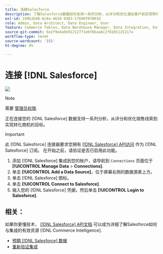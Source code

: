 ```yaml
---
title: 连接Salesforce
description: 了解Salesforce数据如何支持一系列分析，从评分和优化潜在客户到实现转化机会的目标。
exl-id: 249b2b40-8c8a-4616-9383-17690f07003d
role: Admin, Data Architect, Data Engineer, User
feature: Commerce Tables, Data Warehouse Manager, Data Integration, Data Import/Export
source-git-commit: 6e2f9e4a9e91212771e6f6baa8c2f8101125217a
workflow-type: tm+mt
source-wordcount: '151'
ht-degree: 0%

---
```


# 连接 [!DNL Salesforce]

![](../../../assets/Salesforce_Logo.png)

>[!NOTE]
>
>需要 [管理员权限](../../../administrator/user-management/user-management.md).

正在连接您的 [!DNL Salesforce] 数据支持一系列分析，从评分和优化销售线索到实现转化商机的目标。

>[!IMPORTANT]
>
>此 [!DNL Salesforce] 连接器要求您拥有 [[!DNL Salesforce] API访问](../integrations/salesforce.md) 作为 [!DNL Salesforce] 订阅。 在开始之前，请验证是否已启用此功能。

1. 添加 [!DNL Salesforce] 集成到您的帐户，请导航到 `Connections` 页面位于 **[!UICONTROL Manage Data** > **Connections]**.
1. 单击 **[!UICONTROL Add a Data Source]**，位于屏幕右侧的数据源表上方。
1. 单击 [!DNL Salesforce] 图标。
1. 单击 **[!UICONTROL Connect to Salesforce]**.
1. 输入您的 [!DNL Salesforce] 凭据，然后单击 **[!UICONTROL Login to Salesforce]**.

## 相关：

如果你更懂技术， [[!DNL Salesforce] API文档](https://developer.salesforce.com/docs/atlas.en-us.api_rest.meta/api_rest/intro_what_is_rest_api.htm) 可以成为详细了解Salesforce如何与集成的有效资源 [!DNL Commerce Intelligence].

* [预期 [!DNL Salesforce] 数据](../integrations/salesforce-data.md)
* [重新验证集成](https://experienceleague.adobe.com/docs/commerce-knowledge-base/kb/how-to/mbi-reauthenticating-integrations.html)
